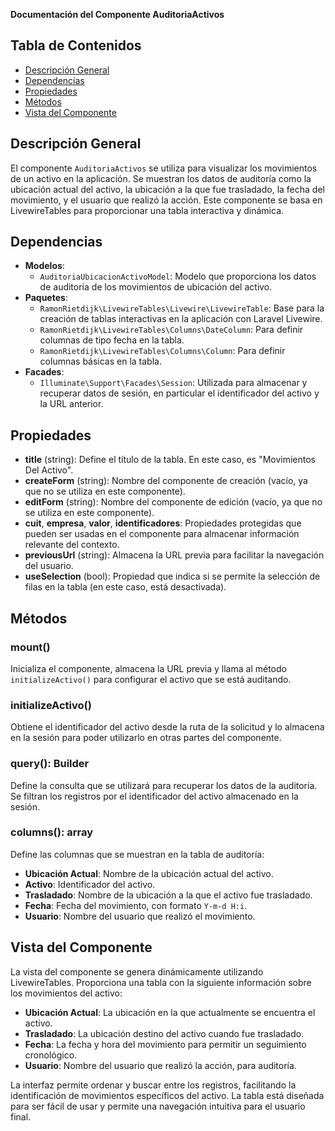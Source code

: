 **Documentación del Componente AuditoriaActivos**

## Tabla de Contenidos
- [Descripción General](#descripción-general)
- [Dependencias](#dependencias)
- [Propiedades](#propiedades)
- [Métodos](#métodos)
- [Vista del Componente](#vista-del-componente)

## Descripción General
El componente `AuditoriaActivos` se utiliza para visualizar los movimientos de un activo en la aplicación. Se muestran los datos de auditoría como la ubicación actual del activo, la ubicación a la que fue trasladado, la fecha del movimiento, y el usuario que realizó la acción. Este componente se basa en LivewireTables para proporcionar una tabla interactiva y dinámica.

## Dependencias
- **Modelos**:
  - `AuditoriaUbicacionActivoModel`: Modelo que proporciona los datos de auditoría de los movimientos de ubicación del activo.
- **Paquetes**:
  - `RamonRietdijk\LivewireTables\Livewire\LivewireTable`: Base para la creación de tablas interactivas en la aplicación con Laravel Livewire.
  - `RamonRietdijk\LivewireTables\Columns\DateColumn`: Para definir columnas de tipo fecha en la tabla.
  - `RamonRietdijk\LivewireTables\Columns\Column`: Para definir columnas básicas en la tabla.
- **Facades**:
  - `Illuminate\Support\Facades\Session`: Utilizada para almacenar y recuperar datos de sesión, en particular el identificador del activo y la URL anterior.

## Propiedades
- **title** (string): Define el título de la tabla. En este caso, es "Movimientos Del Activo".
- **createForm** (string): Nombre del componente de creación (vacío, ya que no se utiliza en este componente).
- **editForm** (string): Nombre del componente de edición (vacío, ya que no se utiliza en este componente).
- **cuit**, **empresa**, **valor**, **identificadores**: Propiedades protegidas que pueden ser usadas en el componente para almacenar información relevante del contexto.
- **previousUrl** (string): Almacena la URL previa para facilitar la navegación del usuario.
- **useSelection** (bool): Propiedad que indica si se permite la selección de filas en la tabla (en este caso, está desactivada).

## Métodos
### mount()
Inicializa el componente, almacena la URL previa y llama al método `initializeActivo()` para configurar el activo que se está auditando.

### initializeActivo()
Obtiene el identificador del activo desde la ruta de la solicitud y lo almacena en la sesión para poder utilizarlo en otras partes del componente.

### query(): Builder
Define la consulta que se utilizará para recuperar los datos de la auditoría. Se filtran los registros por el identificador del activo almacenado en la sesión.

### columns(): array
Define las columnas que se muestran en la tabla de auditoría:
- **Ubicación Actual**: Nombre de la ubicación actual del activo.
- **Activo**: Identificador del activo.
- **Trasladado**: Nombre de la ubicación a la que el activo fue trasladado.
- **Fecha**: Fecha del movimiento, con formato `Y-m-d H:i`.
- **Usuario**: Nombre del usuario que realizó el movimiento.

## Vista del Componente
La vista del componente se genera dinámicamente utilizando LivewireTables. Proporciona una tabla con la siguiente información sobre los movimientos del activo:
- **Ubicación Actual**: La ubicación en la que actualmente se encuentra el activo.
- **Trasladado**: La ubicación destino del activo cuando fue trasladado.
- **Fecha**: La fecha y hora del movimiento para permitir un seguimiento cronológico.
- **Usuario**: Nombre del usuario que realizó la acción, para auditoría.

La interfaz permite ordenar y buscar entre los registros, facilitando la identificación de movimientos específicos del activo. La tabla está diseñada para ser fácil de usar y permite una navegación intuitiva para el usuario final.

